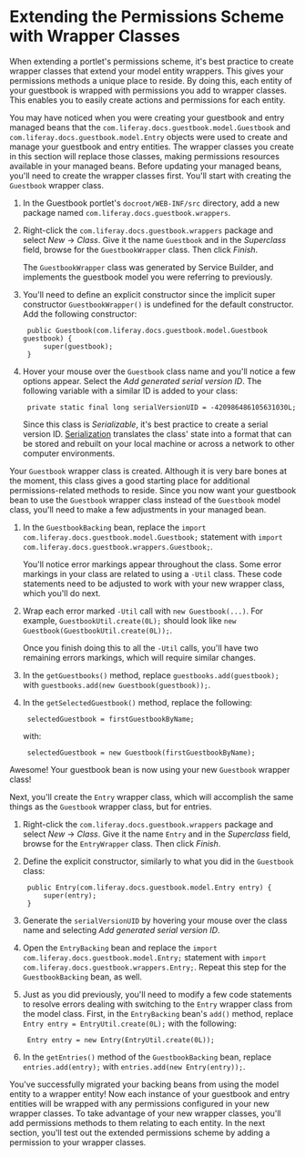 # Extending the Permissions Scheme with Wrapper Classes

When extending a portlet's permissions scheme, it's best practice to create
wrapper classes that extend your model entity wrappers. This gives your
permissions methods a unique place to reside. By doing this, each entity of
your guestbook is wrapped with permissions you add to wrapper classes. This
enables you to easily create actions and permissions for each entity. 

You may have noticed when you were creating your guestbook and entry managed
beans that the `com.liferay.docs.guestbook.model.Guestbook` and
`com.liferay.docs.guestbook.model.Entry` objects were used to create and manage
your guestbook and entry entities. The wrapper classes you create in this
section will replace those classes, making permissions resources available in
your managed beans. Before updating your managed beans, you'll need to create
the wrapper classes first. You'll start with creating the `Guestbook` wrapper
class. 

1. In the Guestbook portlet's `docroot/WEB-INF/src` directory, add a new package
   named `com.liferay.docs.guestbook.wrappers`. 

2. Right-click the `com.liferay.docs.guestbook.wrappers` package and select
   *New* &rarr; *Class*. Give it the name `Guestbook` and in the *Superclass*
   field, browse for the `GuestbookWrapper` class. Then click *Finish*. 

    The `GuestbookWrapper` class was generated by Service Builder, and
    implements the guestbook model you were referring to previously. 

3. You'll need to define an explicit constructor since the implicit super
   constructor `GuestbookWrapper()` is undefined for the default constructor.
   Add the following constructor: 

        public Guestbook(com.liferay.docs.guestbook.model.Guestbook guestbook) {
            super(guestbook);
        }

4. Hover your mouse over the `Guestbook` class name and you'll notice a few
   options appear. Select the *Add generated serial version ID*. The following
   variable with a similar ID is added to your class: 

        private static final long serialVersionUID = -420986486105631030L;

    Since this class is *Serializable*, it's best practice to create a serial
    version ID. [Serialization](http://en.wikipedia.org/wiki/Serialization)
    translates the class' state into a format that can be stored and rebuilt on
    your local machine or across a network to other computer environments. 

Your `Guestbook` wrapper class is created. Although it is very bare bones at the
moment, this class gives a good starting place for additional
permissions-related methods to reside. Since you now want your guestbook bean to
use the `Guestbook` wrapper class instead of the `Guestbook` model class, you'll
need to make a few adjustments in your managed bean. 

1. In the `GuestbookBacking` bean, replace the `import
com.liferay.docs.guestbook.model.Guestbook;` statement with `import
com.liferay.docs.guestbook.wrappers.Guestbook;`. 

    You'll notice error markings appear throughout the class. Some error
    markings in your class are related to using a `-Util` class. These code
    statements need to be adjusted to work with your new wrapper class, which
    you'll do next. 

2. Wrap each error marked `-Util` call with `new Guestbook(...)`. For example,
   `GuestbookUtil.create(0L);` should look like `new
   Guestbook(GuestbookUtil.create(0L));`. 
   
    Once you finish doing this to all the `-Util` calls, you'll have two
    remaining errors markings, which will require similar changes. 

3. In the `getGuestbooks()` method, replace `guestbooks.add(guestbook);` with 
   `guestbooks.add(new Guestbook(guestbook));`. 

4. In the `getSelectedGuestbook()` method, replace the following: 

        selectedGuestbook = firstGuestbookByName;

    with:

        selectedGuestbook = new Guestbook(firstGuestbookByName);

Awesome! Your guestbook bean is now using your new `Guestbook` wrapper class!

Next, you'll create the `Entry` wrapper class, which will accomplish the same
things as the `Guestbook` wrapper class, but for entries. 

1. Right-click the `com.liferay.docs.guestbook.wrappers` package and select
   *New* &rarr; *Class*. Give it the name `Entry` and in the *Superclass*
   field, browse for the `EntryWrapper` class. Then click *Finish*. 

2. Define the explicit constructor, similarly to what you did in the `Guestbook`
   class: 

        public Entry(com.liferay.docs.guestbook.model.Entry entry) {
            super(entry);
        }

3. Generate the `serialVersionUID` by hovering your mouse over the class name
   and selecting *Add generated serial version ID*. 

4. Open the `EntryBacking` bean and replace the `import
   com.liferay.docs.guestbook.model.Entry;` statement with `import
   com.liferay.docs.guestbook.wrappers.Entry;`. Repeat this step for the
   `GuestbookBacking` bean, as well. 

5. Just as you did previously, you'll need to modify a few code statements to
   resolve errors dealing with switching to the `Entry` wrapper class from the
   model class. First, in the `EntryBacking` bean's `add()` method, replace
   `Entry entry = EntryUtil.create(0L);` with the following: 

        Entry entry = new Entry(EntryUtil.create(0L));

6. In the `getEntries()` method of the `GuestbookBacking` bean, replace
   `entries.add(entry);` with `entries.add(new Entry(entry));`. 

You've successfully migrated your backing beans from using the model entity to a
wrapper entity! Now each instance of your guestbook and entry entities will be
wrapped with any permissions configured in your new wrapper classes. To take
advantage of your new wrapper classes, you'll add permissions methods to them
relating to each entity. In the next section, you'll test out the extended
permissions scheme by adding a permission to your wrapper classes. 
